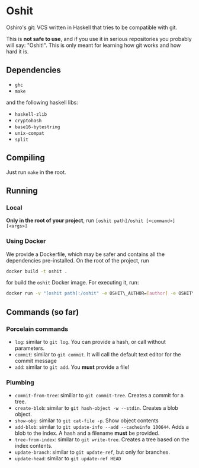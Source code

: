 # Oshit

Oshiro's git: VCS written in Haskell that tries to be compatible with git.

This is **not safe to use**, and if you use it in serious repositories you
probably will say: "Oshit!". This is only meant for learning how git works and
how hard it is.

## Dependencies

- `ghc`
- `make`

and the following haskell libs:

- `haskell-zlib`
- `cryptohash`
- `base16-bytestring`
- `unix-compat`
- `split`

## Compiling

Just run `make` in the root.

## Running

### Local

**Only in the root of your project**, run `[oshit path]/oshit [<command>] [<args>]`

### Using Docker

We provide a Dockerfile, which may be safer and contains all the dependencies
pre-installed. On the root of the project, run 

~~~bash 
docker build -t oshit .
~~~

for build the `oshit` Docker image. For executing it, run:

~~~bash
docker run -v "[oshit path]:/oshit" -e OSHIT\_AUTHOR=[author] -e OSHIT\_EMAIL=[email] -it oshit
~~~ 

## Commands (so far)

### Porcelain commands

- `log`: similar to `git log`. You can provide a hash, or call without parameters.
- `commit`: similar to `git commit`. It will call the default text editor for the commit message
- `add`: similar to `git add`. You **must** provide a file!

### Plumbing

- `commit-from-tree`: similiar to `git commit-tree`. Creates a commit for a tree.
- `create-blob`: similar to `git hash-object -w --stdin`. Creates a blob object.
- `show-obj`: similar to `git cat-file -p`. Show object contents
- `add-blob`: similar to `git update-info --add --cacheinfo 100644`. Adds a blob to the index. A hash and a filename **must** be provided.
- `tree-from-index`: similar to `git write-tree`. Creates a tree based on the index contents.
- `update-branch`: similar to `git update-ref`, but only for branches.
- `update-head`: similar to `git update-ref HEAD`

